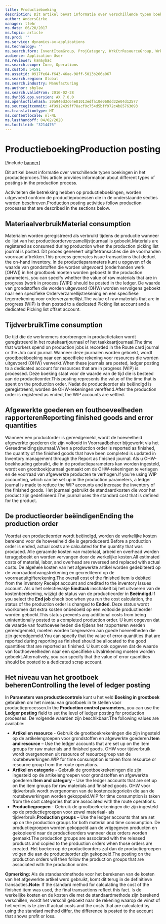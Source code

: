 ```yaml
---
title: Productieboeking
description: Dit artikel bevat informatie over verschillende typen boekingen in het productieproces.
author: AndersGirke
manager: tfehr
ms.date: 06/20/2017
ms.topic: article
ms.prod: ''
ms.service: dynamics-ax-applications
ms.technology: ''
ms.search.form: InventItemGroup, ProjCategory, WrkCtrResourceGroup, WrkCtrTable
audience: Application User
ms.reviewer: kamaybac
ms.search.scope: Core, Operations
ms.custom: 54591
ms.assetid: 0917fe64-f643-46ae-98ff-5013b266a067
ms.search.region: Global
ms.search.industry: Manufacturing
ms.author: shylaw
ms.search.validFrom: 2016-02-28
ms.dyn365.ops.version: AX 7.0.0
ms.openlocfilehash: 20a94ed3c64e81013edfa10e060dd32e04d12577
ms.sourcegitcommit: 4f9912439ff78acf0c754d5bff972c4b85763093
ms.translationtype: HT
ms.contentlocale: nl-NL
ms.lasthandoff: 04/02/2020
ms.locfileid: "3214476"
---
```

# <a name="production-posting"></a><span data-ttu-id="4025e-103">Productieboeking</span><span class="sxs-lookup"><span data-stu-id="4025e-103">Production posting</span></span>

[!include [banner](../includes/banner.md)]

<span data-ttu-id="4025e-104">Dit artikel bevat informatie over verschillende typen boekingen in het productieproces.</span><span class="sxs-lookup"><span data-stu-id="4025e-104">This article provides information about different types of postings in the production process.</span></span>

<span data-ttu-id="4025e-105">Activiteiten die betrekking hebben op productieboekingen, worden uitgevoerd conform de productieprocessen die in de onderstaande secties worden beschreven.</span><span class="sxs-lookup"><span data-stu-id="4025e-105">Production posting activities follow production processes that are described in the sections below.</span></span>

## <a name="material-consumption"></a><span data-ttu-id="4025e-106">Materiaalverbruik</span><span class="sxs-lookup"><span data-stu-id="4025e-106">Material consumption</span></span>
<span data-ttu-id="4025e-107">Materialen worden geregistreerd als verbruikt tijdens de productie wanneer de lijst van het productieorderverzamellijstjournaal is geboekt.</span><span class="sxs-lookup"><span data-stu-id="4025e-107">Materials are registered as consumed during production when the production picking list journal is posted.</span></span> <span data-ttu-id="4025e-108">Dit proces genereert uitgiftetransacties die de voorhanden voorraad aftrekken.</span><span class="sxs-lookup"><span data-stu-id="4025e-108">This process generates issue transactions that deduct the on-hand inventory.</span></span> <span data-ttu-id="4025e-109">In de productieparameters kunt u opgeven of de waarde van grondstoffen die worden uitgevoerd (onderhanden werk \[OHW\]) in het grootboek moeten worden geboekt.</span><span class="sxs-lookup"><span data-stu-id="4025e-109">In the production parameters, you can specify whether the value of raw materials that are in progress (work in process \[WIP\]) should be posted in the ledger.</span></span> <span data-ttu-id="4025e-110">De waarde van grondstoffen die worden uitgevoerd (OHW) worden vervolgens geboekt naar een specifieke Orderverzamellijstrekening en een specifieke tegenrekening voor orderverzamellijst.</span><span class="sxs-lookup"><span data-stu-id="4025e-110">The value of raw materials that are in progress (WIP) is then posted to a dedicated Picking list account and a dedicated Picking list offset account.</span></span>

## <a name="time-consumption"></a><span data-ttu-id="4025e-111">Tijdverbruik</span><span class="sxs-lookup"><span data-stu-id="4025e-111">Time consumption</span></span>
<span data-ttu-id="4025e-112">De tijd die de werknemers doorbrengen in productietaken wordt geregistreerd in het routekaartjournaal of het taakkaartjournaal.</span><span class="sxs-lookup"><span data-stu-id="4025e-112">The time that workers spend on production jobs is recorded in the Route card journal or the Job card journal.</span></span> <span data-ttu-id="4025e-113">Wanneer deze journalen worden geboekt, wordt grootboekboeking naar een specifieke rekening voor resources die worden uitgevoerd (OHW) verwerkt.</span><span class="sxs-lookup"><span data-stu-id="4025e-113">When these journals are posted, ledger posting to a dedicated account for resources that are in progress (WIP) is processed.</span></span> <span data-ttu-id="4025e-114">Deze boeking staat voor de waarde van de tijd die is besteed aan de productieorder.</span><span class="sxs-lookup"><span data-stu-id="4025e-114">This posting represents the value of the time that is spent on the production order.</span></span> <span data-ttu-id="4025e-115">Nadat de productieorder als beëindigd is geregistreerd, worden de OHW-rekeningen vereffend.</span><span class="sxs-lookup"><span data-stu-id="4025e-115">After the production order is registered as ended, the WIP accounts are settled.</span></span>

## <a name="reporting-finished-goods-and-error-quantities"></a><span data-ttu-id="4025e-116">Afgewerkte goederen en fouthoeveelheden rapporteren</span><span class="sxs-lookup"><span data-stu-id="4025e-116">Reporting finished goods and error quantities</span></span>
<span data-ttu-id="4025e-117">Wanneer een productorder is gereedgemeld, wordt de hoeveelheid afgewerkte goederen die zijn voltooid in Voorraadbeheer bijgewerkt via het Gereedmeldingsjournaal.</span><span class="sxs-lookup"><span data-stu-id="4025e-117">When a production order is reported as finished, the quantity of the finished goods that have been completed is updated in Inventory management through the Report as finished journal.</span></span> <span data-ttu-id="4025e-118">Als u OHW-boekhouding gebruikt, die in de productieparameters kan worden ingesteld, wordt een grootboekjournaal gemaakt om de OHW-rekeningen te verlagen en de voorraad van afgewerkte producten te verhogen.</span><span class="sxs-lookup"><span data-stu-id="4025e-118">If you're using WIP accounting, which can be set up in the production parameters, a ledger journal is made to reduce the WIP accounts and increase the inventory of the finished goods.</span></span> <span data-ttu-id="4025e-119">Het journaal gebruikt de standaardkosten die voor het product zijn gedefinieerd.</span><span class="sxs-lookup"><span data-stu-id="4025e-119">The journal uses the standard cost that is defined for the product.</span></span>

## <a name="ending-the-production-order"></a><span data-ttu-id="4025e-120">De productieorder beëindigen</span><span class="sxs-lookup"><span data-stu-id="4025e-120">Ending the production order</span></span>
<span data-ttu-id="4025e-121">Voordat een productieorder wordt beëindigd, worden de werkelijke kosten berekend voor de hoeveelheid die is geproduceerd.</span><span class="sxs-lookup"><span data-stu-id="4025e-121">Before a production order is ended, actual costs are calculated for the quantity that was produced.</span></span> <span data-ttu-id="4025e-122">Alle geraamde kosten van materiaal, arbeid en overhead worden teruggeboekt en worden vervangen door de werkelijke kosten.</span><span class="sxs-lookup"><span data-stu-id="4025e-122">All estimated costs of material, labor, and overhead are reversed and replaced with actual costs.</span></span> <span data-ttu-id="4025e-123">De algehele kosten van het afgewerkte artikel worden gedebiteerd op de voorraadontvangstrekening en gecrediteerd op de voorraaduitgifterekening.</span><span class="sxs-lookup"><span data-stu-id="4025e-123">The overall cost of the finished item is debited from the inventory Receipt account and credited to the inventory Issues account.</span></span> <span data-ttu-id="4025e-124">Als u het selectievakje **Eindtaak** inschakelt bij het uitvoeren van de kostenberekening, wijzigt de status van de productieorder in **Beëindigd**.</span><span class="sxs-lookup"><span data-stu-id="4025e-124">If you select the **End job** check box when you run the cost calculation, the status of the production order is changed to **Ended**.</span></span> <span data-ttu-id="4025e-125">Deze status wordt voorkomen dat extra kosten onbedoeld op een voltooide productieorder worden geboekt.</span><span class="sxs-lookup"><span data-stu-id="4025e-125">This status prevents any additional costs from being unintentionally posted to a completed production order.</span></span> <span data-ttu-id="4025e-126">U kunt opgeven dat de waarde van fouthoeveelheden die tijdens het rapporteren werden gereedgemeld, moeten worden toegewezen aan goede hoeveelheden die zijn gereedgemeld.</span><span class="sxs-lookup"><span data-stu-id="4025e-126">You can specify that the value of error quantities that are reported during reporting as finished should be allocated to the good quantities that are reported as finished.</span></span> <span data-ttu-id="4025e-127">U kunt ook opgeven dat de waarde van fouthoeveelheden naar een specifieke uitvalrekening moeten worden geboekt.</span><span class="sxs-lookup"><span data-stu-id="4025e-127">Alternatively, you can specify that the value of error quantities should be posted to a dedicated scrap account.</span></span>

## <a name="controlling-the-level-of-ledger-posting"></a><span data-ttu-id="4025e-128">Het niveau van het grootboek beheren</span><span class="sxs-lookup"><span data-stu-id="4025e-128">Controlling the level of ledger posting</span></span>
<span data-ttu-id="4025e-129">In **Parameters van productiecontrole** kunt u het veld **Boeking in grootboek** gebruiken om het niveau van grootboek in te stellen voor productieprocessen.</span><span class="sxs-lookup"><span data-stu-id="4025e-129">In the **Production control parameters**, you can use the **Ledger posting** field to set the level of ledger posting for production processes.</span></span> <span data-ttu-id="4025e-130">De volgende waarden zijn beschikbaar:</span><span class="sxs-lookup"><span data-stu-id="4025e-130">The following values are available:</span></span>

-   <span data-ttu-id="4025e-131">**Artikel en resource** - Gebruik de grootboekrekeningen die zijn ingesteld op de artikelengroepen voor grondstoffen en afgewerkte goederen.</span><span class="sxs-lookup"><span data-stu-id="4025e-131">**Item and resource** – Use the ledger accounts that are set up on the item groups for raw materials and finished goods.</span></span> <span data-ttu-id="4025e-132">OHW voor tijdverbruik wordt overgenomen uit resource of resourcegroep van de routebewerkingen.</span><span class="sxs-lookup"><span data-stu-id="4025e-132">WIP for time consumption is taken from resource or resource group from the route operations.</span></span>
-   <span data-ttu-id="4025e-133">**Artikel en categorie** - Gebruik de grootboekrekeningen die zijn ingesteld op de artikelengroepen voor grondstoffen en afgewerkte goederen.</span><span class="sxs-lookup"><span data-stu-id="4025e-133">**Item and category** – Use the ledger accounts that are set up on the item groups for raw materials and finished goods.</span></span> <span data-ttu-id="4025e-134">OHW voor tijdverbruik wordt overgenomen van de kostencategorieën die aan de routebewerkingen worden gekoppeld.</span><span class="sxs-lookup"><span data-stu-id="4025e-134">WIP for time consumption is taken from the cost categories that are associated with the route operations.</span></span>
-   <span data-ttu-id="4025e-135">**Productiegroepen** - Gebruik de grootboekrekeningen die zijn ingesteld op de productiegroepen voor zowel materiaal- als tijdverbruik.</span><span class="sxs-lookup"><span data-stu-id="4025e-135">**Production groups** – Use the ledger accounts that are set up on the production groups for both material and time consumption.</span></span> <span data-ttu-id="4025e-136">De productiegroepen worden gekoppeld aan de vrijgegeven producten en gekopieerd naar de productieorders wanneer deze orders worden gemaakt.</span><span class="sxs-lookup"><span data-stu-id="4025e-136">The production groups are associated with the released products and copied to the production orders when those orders are created.</span></span> <span data-ttu-id="4025e-137">Het boeken op de productieorders zal dan de productiegroepen volgen die aan de productieorder zijn gekoppeld.</span><span class="sxs-lookup"><span data-stu-id="4025e-137">The posting on the production orders will then follow the production groups that are associated with the production order.</span></span>

<span data-ttu-id="4025e-138">**Opmerking:** Als de standaardmethode voor het berekenen van de kosten van het afgewerkte artikel werd gebruikt, komt dit terug in de definitieve transacties.</span><span class="sxs-lookup"><span data-stu-id="4025e-138">**Note:** If the standard method for calculating the cost of the finished item was used, the final transactions reflect this fact.</span></span> <span data-ttu-id="4025e-139">Is de werkelijke kosten en de kosten die met de standaardmethode zijn berekend verschillen, wordt het verschil geboekt naar de rekening waarop de winst of het verlies is te zien.</span><span class="sxs-lookup"><span data-stu-id="4025e-139">If actual costs and the costs that are calculated by using the standard method differ, the difference is posted to the account that shows profit or loss.</span></span>



